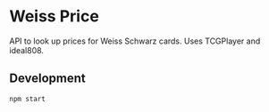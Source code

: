 # Weiss Price

API to look up prices for Weiss Schwarz cards. Uses TCGPlayer and ideal808.

## Development

`npm start`
